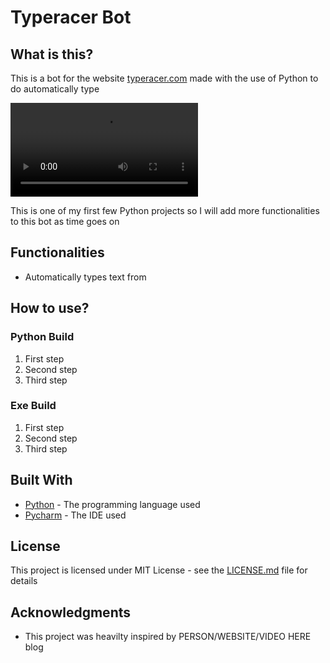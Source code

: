 # Typeracer Bot

## What is this?

This is a bot for the website [typeracer.com](https://play.typeracer.com/) made with the use of Python to do automatically type 

![typeracer_bot_video](https://user-images.githubusercontent.com/79618101/110036666-59d25180-7d0b-11eb-8fa8-989c659a2c7c.mp4)

This is one of my first few Python projects so I will add more functionalities to this bot as time goes on

## Functionalities

* Automatically types text from 

## How to use?

### Python Build

1. First step
2. Second step
3. Third step

### Exe Build

1. First step
2. Second step
3. Third step 

## Built With

* [Python](https://www.python.org/) - The programming language used
* [Pycharm](https://www.jetbrains.com/pycharm/) - The IDE used

## License 

This project is licensed under MIT License - see the [LICENSE.md](https://github.com/ousmanebarry/typeracer-bot/blob/main/LICENSE) file for details

## Acknowledgments

* This project was heavilty inspired by PERSON/WEBSITE/VIDEO HERE blog

